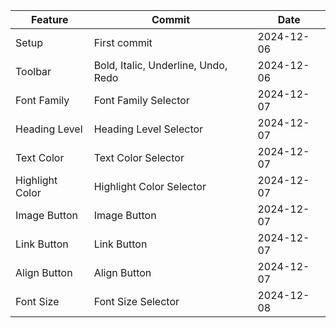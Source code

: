 | Feature         | Commit                              | Date       |
| --------------- | ----------------------------------- | ---------- |
| Setup           | First commit                        | 2024-12-06 |
| Toolbar         | Bold, Italic, Underline, Undo, Redo | 2024-12-06 |
| Font Family     | Font Family Selector                | 2024-12-07 |
| Heading Level   | Heading Level Selector              | 2024-12-07 |
| Text Color      | Text Color Selector                 | 2024-12-07 |
| Highlight Color | Highlight Color Selector            | 2024-12-07 |
| Image Button    | Image Button                        | 2024-12-07 |
| Link Button     | Link Button                         | 2024-12-07 |
| Align Button    | Align Button                        | 2024-12-07 |
| Font Size       | Font Size Selector                  | 2024-12-08 |
